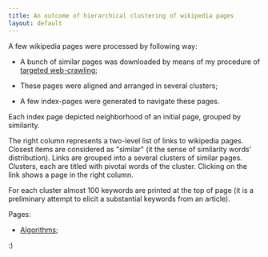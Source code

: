 ```yaml
---
title: An outcome of hierarchical clustering of wikipedia pages
layout: default
---
```


A few wikipedia pages were processed by following way:

 - A bunch of similar pages was downloaded by means of my procedure of 
   [targeted web-crawling](https://github.com/electricmind/webcrawler/tree/master/src/ru/wordmetrix/webcrawler);

 - These pages were aligned and arranged in several clusters;

 - A few index-pages were generated to navigate these pages.

Each index page depicted neighborhood of an initial page,  grouped by similarity.

The right column represents a two-level list of links to wikipedia pages. Closest items
are considered as "similar" (it the sense of similarity words' distribution). Links are grouped into a several clusters of similar pages. Clusters, each are titled with pivotal words of the cluster. Clicking on the link shows a page in the right column.

For each cluster almost 100 keywords are printed at the top of page (it is a  preliminary attempt to elicit a substantial keywords from an article).

Pages:

 -  [Algorithms](/demo/treeapproximator/algorithm.html);
 

:)
